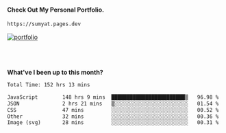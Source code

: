 #### Check Out My Personal Portfolio.
````bash
https://sumyat.pages.dev
````

<a href='https://sumyat.pages.dev/'>
    <img src='https://github.com/sumyat-aung/sumyat-aung/assets/108873224/c9b4f2be-c585-4dd3-84e1-692c3854a6d8' alt='portfolio' align='center' />
</a>


<br />
<br />


<br />
<br />

**What've I been up to this month?**

<!--START_SECTION:waka-->

```txt
Total Time: 152 hrs 13 mins

JavaScript        148 hrs 9 mins  ████████████████████████▒   96.98 %
JSON              2 hrs 21 mins   ▒░░░░░░░░░░░░░░░░░░░░░░░░   01.54 %
CSS               47 mins         ░░░░░░░░░░░░░░░░░░░░░░░░░   00.52 %
Other             32 mins         ░░░░░░░░░░░░░░░░░░░░░░░░░   00.36 %
Image (svg)       28 mins         ░░░░░░░░░░░░░░░░░░░░░░░░░   00.31 %
```

<!--END_SECTION:waka-->




